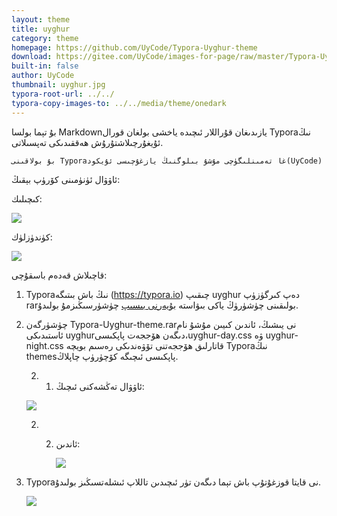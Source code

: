 ```yaml
---
layout: theme
title: uyghur
category: theme
homepage: https://github.com/UyCode/Typora-Uyghur-theme
download: https://gitee.com/UyCode/images-for-page/raw/master/Typora-Uyghur-Theme.rar
built-in: false
author: UyCode
thumbnail: uyghur.jpg
typora-root-url: ../../
typora-copy-images-to: ../../media/theme/onedark
---
```


بۇ تېما بولسا Markdownيازىدىغان قۇراللار ئىچىدە ياخشى بولغان قورال Typoraنىڭ ئۇيغۇرچىلاشتۇرۇش ھەققىدىكى تەپسىلاتى.



`بۇ بولاقىنى Typoraغا تەمىنلىگۈچى مۇشۇ بىلوگنىڭ يازغۇچىسى ئۇيكود(UyCode)`

ئاۋۋال ئۈنۈمىنى كۆرۈپ بېقىڭ:

كىچىلىك:

![](https://gitee.com/UyCode/images-for-page/raw/master/page/night.jpg)

كۈندۈزلۈك:

![](https://gitee.com/UyCode/images-for-page/raw/master/page/day.jpg)



قاچىلاش قەدەم باسقۇچى:

1. Typoraنىڭ باش بىتىگە (https://typora.io) چىقىپ uyghur دەپ كىرگۈزۈپ rarبولىقىنى چۈشۈرۈڭ ياكى بىۋاستە  [بۇيەرنى بىسىپ](https://gitee.com/UyCode/images-for-page/raw/master/Typora-Uyghur-Theme.rar) چۈشۈرسىڭىزمۇ بولىدۇ.

2. چۈشۈرگەن Typora-Uyghur-theme.rarنى يىشىڭ، ئاندىن كىيىن مۇشۇ نام ئاستىدىكى uyghurدىگەن ھۆججەت پاپكىسى،uyghur-day.css ۋە uyghur-night.css قاتارلىق ھۆججەتنى تۆۋەندىكى رەسىم بويچە Typoraنىڭ themesپاپكىسى ئىچىگە كۆچۈرۈپ چاپلاڭ.

   2. 1. ئاۋۋال تەڭشەكنى ئىچىڭ:

   ![](https://gitee.com/UyCode/images-for-page/raw/master/page/settings.jpg)

   

   2. 2. ئاندىن:

         ![](https://gitee.com/UyCode/images-for-page/raw/master/page/themes.jpg)

   

3. Typoraنى قايتا قوزغۇتۇپ باش تېما دىگەن تۈر ئىچىدىن تاللاپ ئىشلەتسىڭىز بولىدۇ.

   ![](https://gitee.com/UyCode/images-for-page/raw/master/page/choice.jpg)

   

